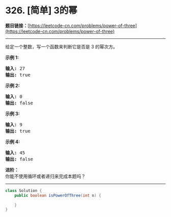 # 326. [简单] 3的幂

**题目链接：**[https://leetcode-cn.com/problems/power-of-three](https://leetcode-cn.com/problems/power-of-three)

---

<div class="content__1Y2H">
 <div class="notranslate">
  <p>给定一个整数，写一个函数来判断它是否是 3&nbsp;的幂次方。</p> 
  <p><strong>示例 1:</strong></p> 
  <pre class="language-text"><strong>输入:</strong> 27
<strong>输出:</strong> true
</pre> 
  <p><strong>示例 2:</strong></p> 
  <pre class="language-text"><strong>输入:</strong> 0
<strong>输出:</strong> false</pre> 
  <p><strong>示例 3:</strong></p> 
  <pre class="language-text"><strong>输入:</strong> 9
<strong>输出:</strong> true</pre> 
  <p><strong>示例 4:</strong></p> 
  <pre class="language-text"><strong>输入:</strong> 45
<strong>输出:</strong> false</pre> 
  <p><strong>进阶：</strong><br> 你能不使用循环或者递归来完成本题吗？</p> 
 </div>
</div>

---

```java
class Solution {
    public boolean isPowerOfThree(int n) {
        
    }
}
```